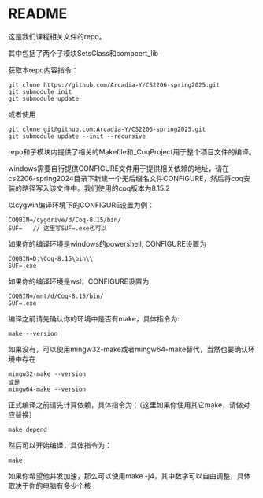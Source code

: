 # README #

这是我们课程相关文件的repo。

其中包括了两个子模块SetsClass和compcert_lib



获取本repo内容指令：

```
git clone https://github.com/Arcadia-Y/CS2206-spring2025.git
git submodule init
git submodule update
```

或者使用

```
git clone git@github.com:Arcadia-Y/CS2206-spring2025.git
git submodule update --init --recursive
```



repo和子模块内提供了相关的Makefile和_CoqProject用于整个项目文件的编译。

windows需要自行提供CONFIGURE文件用于提供相关依赖的地址，请在cs2206-spring2024目录下新建一个无后缀名文件CONFIGURE，然后将coq安装的路径写入该文件中。我们使用的coq版本为8.15.2

以cygwin编译环境下的CONFIGURE设置为例：

```
COQBIN=/cygdrive/d/Coq-8.15/bin/
SUF=   // 这里写SUF=.exe也可以
```



如果你的编译环境是windows的powershell, CONFIGURE设置为

```
COQBIN=D:\Coq-8.15\bin\\
SUF=.exe
```



如果你的编译环境是wsl，CONFIGURE设置为

```
COQBIN=/mnt/d/Coq-8.15/bin/
SUF=.exe
```



编译之前请先确认你的环境中是否有make，具体指令为:

```
make --version
```

如果没有，可以使用mingw32-make或者mingw64-make替代，当然也要确认环境中存在

```
mingw32-make --version
或是
mingw64-make --version
```





正式编译之前请先计算依赖，具体指令为：（这里如果你使用其它make，请做对应替换）

```
make depend
```

然后可以开始编译，具体指令为：

```
make
```

如果你希望他并发加速，那么可以使用make -j4，其中数字可以自由调整，具体取决于你的电脑有多少个核

